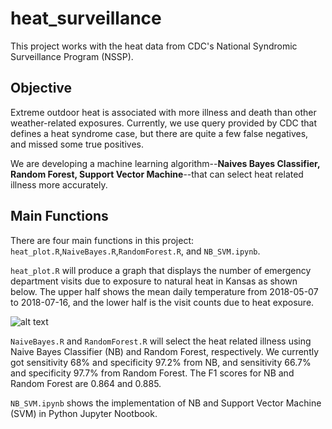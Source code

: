 # heat_surveillance
This project works with the heat data from CDC's National Syndromic Surveillance Program (NSSP).

## Objective

Extreme outdoor heat is associated with more illness and death than other weather-related exposures. Currently, we use query provided by CDC that defines a heat syndrome case, but there are quite a few false negatives, and missed some true positives.

We are developing a machine learning algorithm--**Naives Bayes Classifier, Random Forest, Support Vector Machine**--that can select heat related illness more accurately.

## Main Functions

There are four main functions in this project: `heat_plot.R`,`NaiveBayes.R`,`RandomForest.R`, and `NB_SVM.ipynb`.

`heat_plot.R` will produce a graph that displays the number of emergency department visits due to exposure to natural heat in Kansas as shown below. The upper half shows the mean daily temperature from 2018-05-07 to 2018-07-16, and the lower half is the visit counts due to heat exposure.

![alt text](https://github.com/Mengjiao0714/heat_surveillance/blob/master/Exposure_To_Heat_kansas.jpg=100x20)


`NaiveBayes.R` and `RandomForest.R` will select the heat related illness using Naive Bayes Classifier (NB) and Random Forest, respectively. We currently got sensitivity 68% and specificity 97.2% from NB, and sensitivity 66.7% and specificity 97.7% from Random Forest. The F1 scores for NB and Random Forest are 0.864 and 0.885.

`NB_SVM.ipynb` shows the implementation of NB and Support Vector Machine (SVM) in Python Jupyter Nootbook.
